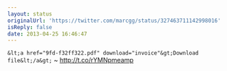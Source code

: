 ```yaml
---
layout: status
originalUrl: 'https://twitter.com/marcgg/status/327463711142998016'
isReply: false
date: 2013-04-25 16:46:47
---
```


`&lt;a href="9fd-f32ff322.pdf" download="invoice"&gt;Download file&lt;/a&gt;` ~ http://t.co/rYMNpmeamp
